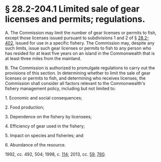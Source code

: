 # § 28.2-204.1 Limited sale of gear licenses and permits; regulations.

<p>A. The Commission may limit the number of gear licenses or permits to fish, except those licenses issued pursuant to subdivisions 1 and 2 of § <a href='http://law.lis.virginia.gov/vacode/28.2-402/'>28.2-402</a>, issued for use in a specific fishery. The Commission may, despite any such limits, issue such gear licenses or permits to fish to any person who has resided for at least five years on an island in the Commonwealth that is at least three miles from the mainland.</p><p>B. The Commission is authorized to promulgate regulations to carry out the provisions of this section. In determining whether to limit the sale of gear licenses or permits to fish, and determining who receives licenses, the Commission shall consider all factors relevant to the Commonwealth's fishery management policy, including but not limited to:</p><p>1. Economic and social consequences;</p><p>2. Food production;</p><p>3. Dependence on the fishery by licensees;</p><p>4. Efficiency of gear used in the fishery;</p><p>5. Impact on species and fisheries; and</p><p>6. Abundance of the resource.</p><p>1992, cc. 492, 504; 1998, c. <a href='http://lis.virginia.gov/cgi-bin/legp604.exe?981+ful+CHAP0114'>114</a>; 2013, cc. <a href='http://lis.virginia.gov/cgi-bin/legp604.exe?131+ful+CHAP0059'>59</a>, <a href='http://lis.virginia.gov/cgi-bin/legp604.exe?131+ful+CHAP0760'>760</a>.</p>